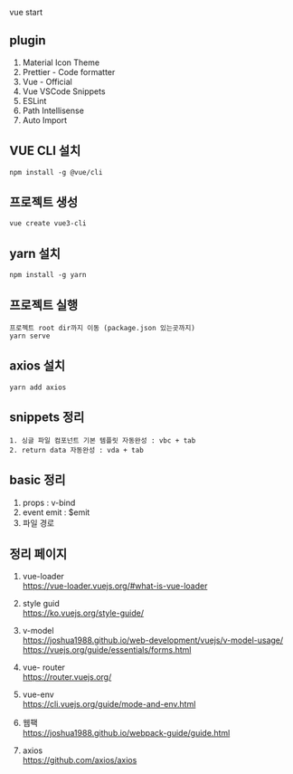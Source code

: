 vue start

## plugin
1. Material Icon Theme
2. Prettier - Code formatter
3. Vue - Official
4. Vue VSCode Snippets
5. ESLint
6. Path Intellisense
7. Auto Import

## VUE CLI 설치
```
npm install -g @vue/cli
```
## 프로젝트 생성
```
vue create vue3-cli
```
## yarn 설치
```
npm install -g yarn
```
## 프로젝트 실행
```
프로젝트 root dir까지 이동 (package.json 있는곳까지)
yarn serve
```
## axios 설치
```
yarn add axios
``` 
## snippets 정리
```
1. 싱글 파일 컴포넌트 기본 템플릿 자동완성 : vbc + tab
2. return data 자동완성 : vda + tab
```

## basic 정리
1. props : v-bind
2. event emit : $emit
3. 파일 경로

## 정리 페이지
1. vue-loader  
https://vue-loader.vuejs.org/#what-is-vue-loader

2. style guid  
https://ko.vuejs.org/style-guide/

3. v-model  
https://joshua1988.github.io/web-development/vuejs/v-model-usage/  
https://vuejs.org/guide/essentials/forms.html

4. vue- router  
https://router.vuejs.org/

5. vue-env  
https://cli.vuejs.org/guide/mode-and-env.html

2. 웹팩  
https://joshua1988.github.io/webpack-guide/guide.html


4. axios  
https://github.com/axios/axios